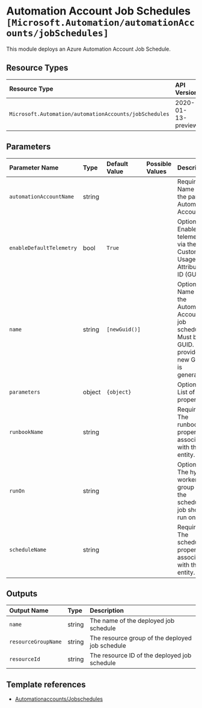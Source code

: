# Automation Account Job Schedules `[Microsoft.Automation/automationAccounts/jobSchedules]`

This module deploys an Azure Automation Account Job Schedule.

## Resource Types

| Resource Type | API Version |
| :-- | :-- |
| `Microsoft.Automation/automationAccounts/jobSchedules` | 2020-01-13-preview |

## Parameters

| Parameter Name | Type | Default Value | Possible Values | Description |
| :-- | :-- | :-- | :-- | :-- |
| `automationAccountName` | string |  |  | Required. Name of the parent Automation Account. |
| `enableDefaultTelemetry` | bool | `True` |  | Optional. Enable telemetry via the Customer Usage Attribution ID (GUID). |
| `name` | string | `[newGuid()]` |  | Optional. Name of the Automation Account job schedule. Must be a GUID. If not provided, a new GUID is generated. |
| `parameters` | object | `{object}` |  | Optional. List of job properties. |
| `runbookName` | string |  |  | Required. The runbook property associated with the entity. |
| `runOn` | string |  |  | Optional. The hybrid worker group that the scheduled job should run on. |
| `scheduleName` | string |  |  | Required. The schedule property associated with the entity. |

## Outputs

| Output Name | Type | Description |
| :-- | :-- | :-- |
| `name` | string | The name of the deployed job schedule |
| `resourceGroupName` | string | The resource group of the deployed job schedule |
| `resourceId` | string | The resource ID of the deployed job schedule |

## Template references

- [Automationaccounts/Jobschedules](https://docs.microsoft.com/en-us/azure/templates/Microsoft.Automation/2020-01-13-preview/automationAccounts/jobSchedules)
